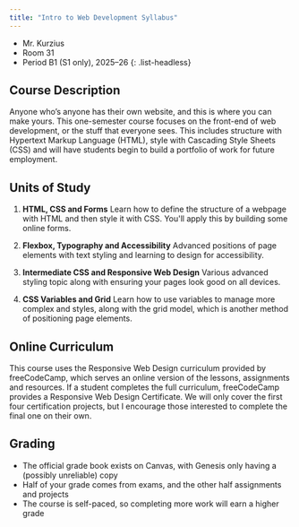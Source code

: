 ```yaml
---
title: "Intro to Web Development Syllabus"
---
```


- Mr. Kurzius
- Room 31
- Period B1 (S1 only), 2025–26
{: .list-headless}

## Course Description

Anyone who’s anyone has their own website, and this is where you can make yours. This one-semester course focuses on the front-end of web development, or the stuff that everyone sees. This includes structure with Hypertext Markup Language (HTML), style with Cascading Style Sheets (CSS) and will have students begin to build a portfolio of work for future employment.

## Units of Study

1. **HTML, CSS and Forms** Learn how to define the structure of a webpage with HTML and then style it with CSS. You'll apply this by building some online forms.

2. **Flexbox, Typography and Accessibility** Advanced positions of page elements with text styling and learning to design for accessibility.

3. **Intermediate CSS and Responsive Web Design** Various advanced styling topic along with ensuring your pages look good on all devices.

4. **CSS Variables and Grid** Learn how to use variables to manage more complex and styles, along with the grid model, which is another method of positioning page elements.

## Online Curriculum

This course uses the Responsive Web Design curriculum provided by freeCodeCamp, which serves an online version of the lessons, assignments and resources. If a student completes the full curriculum, freeCodeCamp provides a Responsive Web Design Certificate. We will only cover the first four certification projects, but I encourage those interested to complete the final one on their own.

## Grading

- The official grade book exists on Canvas, with Genesis only having a (possibly unreliable) copy
- Half of your grade comes from exams, and the other half assignments and projects
- The course is self-paced, so completing more work will earn a higher grade
